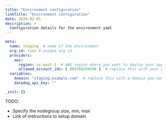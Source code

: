 ```yaml
---
title: "Environment configuration"
linkTitle: "Environment configuration"
date: 2020-02-01
description: >
  Configuration details for the environment yaml
---
```


```yaml
meta:
  name: staging  # name of the environment
  org_id: runx # unique org id
  providers:
    aws:
      region: us-east-1  # AWS region where you want to deploy your apps
      allowed_account_ids: [ 889760294590 ]  # replace this with your AWS account id
  variables:
    domain: "staging.example.com"  # replace this with a domain you own
    datadog_api_key: ""

_init: {}
```

TODO:
* Specify the nodegroup size, min, max
* Link of instructions to setup domain
